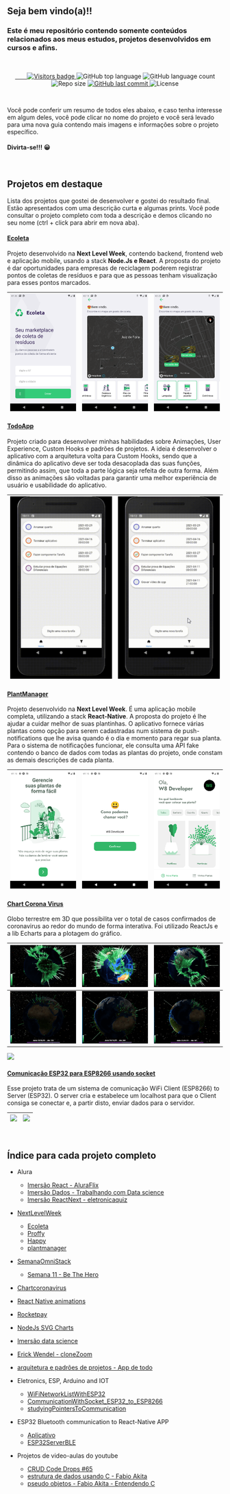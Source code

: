 ## Seja bem vindo(a)!! 

### Este é meu repositório contendo somente conteúdos relacionados aos meus estudos, projetos desenvolvidos em cursos e afins.

<br/>

<p align="center">
  <a href="https://badges.pufler.dev">
    <img src="https://badges.pufler.dev/visits/W8jonas/estudos" alt="Visitors badge" />
  </a>
  
  <img alt="GitHub top language" src="https://img.shields.io/github/languages/top/W8jonas/estudos?style=flat-square">

  <img alt="GitHub language count" src="https://img.shields.io/github/languages/count/W8jonas/estudos?style=flat-square">

  <img alt="Repo size" src="https://img.shields.io/github/repo-size/W8jonas/estudos?style=flat-square">

  <a href="https://github.com/W8jonas/estudos/commits/master">
    <img alt="GitHub last commit" src="https://img.shields.io/github/last-commit/W8jonas/estudos?style=flat-square">
  </a>

  <img alt="License" src="https://img.shields.io/github/license/W8jonas/estudos?style=flat-square">
</p>
<br/>

Você pode conferir um resumo de todos eles abaixo, e caso tenha interesse em algum deles, você pode clicar no nome do projeto e você será levado para uma nova guia contendo mais imagens e informações sobre o projeto específico.


#### Divirta-se!!! 😀

<br/>

## Projetos em destaque

Lista dos projetos que gostei de desenvolver e gostei do resultado final. Estão apresentados com uma descrição curta e algumas prints. Você pode consultar o projeto completo com toda a descrição e demos clicando no seu nome (ctrl + click para abrir em nova aba).

#### [Ecoleta](https://github.com/W8jonas/estudos/tree/master/nextLevelWeek/Ecoleta)

Projeto desenvolvido na **Next Level Week**, contendo backend, frontend web e aplicação mobile, usando a stack **Node.Js e React**. A proposta do projeto é dar oportunidades para empresas de reciclagem poderem registrar pontos de coletas de resíduos e para que as pessoas tenham visualização para esses pontos marcados.

![](nextLevelWeek/Ecoleta/screenshots/Screenshot_1.png)  |  ![](nextLevelWeek/Ecoleta/screenshots/Screenshot_2.png) |  ![](nextLevelWeek/Ecoleta/screenshots/Screenshot_3.png)  | 
:---------------:|:----------------:|:-----------------:|

#### [TodoApp](https://github.com/W8jonas/estudos/tree/master/arquitetura_e_padroes_de_projetos/todoApp)

Projeto criado para desenvolver minhas habilidades sobre Animações, User Experience, Custom Hooks e padrões de projetos. A ideia é desenvolver o aplicativo com a arquitetura volta para Custom Hooks, sendo que a dinâmica do aplicativo deve ser toda desacoplada das suas funções, permitindo assim, que toda a parte lógica seja refeita de outra forma. 
Além disso as animações são voltadas para garantir uma melhor experiência de usuário e usabilidade do aplicativo.

![](arquitetura_e_padroes_de_projetos/todoApp/fotos_do_projeto/gif1.gif)  |  ![](arquitetura_e_padroes_de_projetos/todoApp/fotos_do_projeto/gif2.gif) |
:---------------:|:----------------:|

#### [PlantManager](https://github.com/W8jonas/estudos/tree/master/nextLevelWeek/plantmanager)

Projeto desenvolvido na **Next Level Week**. É uma aplicação mobile completa, utilizando a stack **React-Native**. A proposta do projeto é lhe ajudar a cuidar melhor de suas plantinhas. O aplicativo fornece várias plantas como opção para serem cadastradas num sistema de push-notifications que lhe avisa quando é o dia e momento para regar sua planta. Para o sistema de notificações funcionar, ele consulta uma API fake contendo o banco de dados com todas as plantas do projeto, onde constam as demais descrições de cada planta.  

![](nextLevelWeek/plantmanager/fotos_do_projeto/Screenshot_1.png)  |  ![](nextLevelWeek/plantmanager/fotos_do_projeto/Screenshot_2.png) |  ![](nextLevelWeek/plantmanager/fotos_do_projeto/Screenshot_3.png)  | 
:---------------:|:----------------:|:-----------------:|


#### [Chart Corona Virus](https://github.com/W8jonas/estudos/tree/master/chartcoronavirus/web)

Globo terrestre em 3D que possibilita ver o total de casos confirmados de coronavirus ao redor do mundo de forma interativa. Foi utilizado ReactJs e a lib Echarts para a plotagem do gráfico.

![](chartcoronavirus/web/screenshots/Screenshot_1.png)  |  ![](chartcoronavirus/web/screenshots/Screenshot_2.png) |  ![](chartcoronavirus/web/screenshots/Screenshot_3.png)  | 
:---------------:|:----------------:|:-----------------:|
![](chartcoronavirus/web/screenshots/Screenshot_6.png)  |  ![](chartcoronavirus/web/screenshots/Screenshot_7.png) |  ![](chartcoronavirus/web/screenshots/Screenshot_8.png)  | 

![](chartcoronavirus/web/screenshots/gif.gif)

#### [Comunicação ESP32 para ESP8266 usando socket](https://github.com/W8jonas/estudos/tree/master/Eletronics%2C%20ESP%2C%20Arduino%20and%20IOT/ComunicationWithSocket_ESP32_to_ESP8266)

Esse projeto trata de um sistema de comunicação WiFi Client (ESP8266) to Server (ESP32). O server cria e estabelece um localhost para que o Client consiga se conectar e, a partir disto, enviar dados para o servidor.

![](Eletronics%2C%20ESP%2C%20Arduino%20and%20IOT/ComunicationWithSocket_ESP32_to_ESP8266/demo/Demo.gif)  |  ![](Eletronics%2C%20ESP%2C%20Arduino%20and%20IOT/ComunicationWithSocket_ESP32_to_ESP8266/demo/wifiCommunicationWithSocket_ESP32_to_ESP8266.gif) | 
:---------------:|:----------------:|


<br/>



## Índice para cada projeto completo

 - Alura
    - [Imersão React - AluraFlix](https://github.com/W8jonas/estudos/tree/master/Alura/imersaoReact/aluraflix)
    - [Imersão Dados - Trabalhando com Data science](https://github.com/W8jonas/estudos/tree/master/Alura/imersaoDados02)
    - [Imersão ReactNext - eletronicaquiz](https://github.com/W8jonas/estudos/tree/master/Alura/imersaoReactNextJs/eletronicaquiz)

 - [NextLevelWeek](https://github.com/W8jonas/estudos/tree/master/nextLevelWeek)
    - [Ecoleta](https://github.com/W8jonas/estudos/tree/master/nextLevelWeek/Ecoleta)
    - [Proffy](https://github.com/W8jonas/estudos/tree/master/nextLevelWeek/Proffy)
    - [Happy](https://github.com/W8jonas/estudos/tree/master/nextLevelWeek/Happy)
    - [plantmanager](https://github.com/W8jonas/estudos/tree/master/nextLevelWeek/plantmanager)

 - [SemanaOmniStack](https://github.com/W8jonas/estudos/tree/master/semanaOmniStack)
    - [Semana 11 - Be The Hero](https://github.com/W8jonas/estudos/tree/master/semanaOmniStack/semana11)

 - [Chartcoronavirus](https://github.com/W8jonas/estudos/tree/master/chartcoronavirus/web)

 - [React Native animations](https://github.com/W8jonas/estudos/tree/master/react-native-animations/animatedComponents)

 - [Rocketpay](https://github.com/W8jonas/estudos/tree/master/rocketpay)

 - [NodeJs SVG Charts](https://github.com/W8jonas/estudos/tree/master/nodeJsCharts)

 - [Imersão data science](https://github.com/W8jonas/estudos/tree/master/dataScience)

 - [Erick Wendel - cloneZoom](https://github.com/W8jonas/estudos/tree/master/Erick%20Wendel/cloneZoom)

 - [arquitetura e padrões de projetos - App de todo](https://github.com/W8jonas/estudos/tree/master/arquitetura_e_padroes_de_projetos/todoApp)

 - Eletronics, ESP, Arduino and IOT
    - [WiFiNetworkListWithESP32](https://github.com/W8jonas/estudos/tree/master/Eletronics%2C%20ESP%2C%20Arduino%20and%20IOT/WiFiNetworkListWithESP32)
    - [CommunicationWithSocket_ESP32_to_ESP8266](https://github.com/W8jonas/estudos/tree/master/Eletronics%2C%20ESP%2C%20Arduino%20and%20IOT/ComunicationWithSocket_ESP32_to_ESP8266)
    - [studyingPointersToCommunication](https://github.com/W8jonas/estudos/tree/master/Eletronics%2C%20ESP%2C%20Arduino%20and%20IOT/studyingPointersToCommunication)

 - ESP32 Bluetooth communication to React-Native APP
    - [Aplicativo](https://github.com/W8jonas/estudos/tree/master/ESP32BLE_to_RN_APP/mobile)
    - [ESP32ServerBLE](https://github.com/W8jonas/estudos/tree/master/ESP32BLE_to_RN_APP/ESP32ServerBLE)

 - Projetos de video-aulas do youtube
    - [CRUD Code Drops #65](https://github.com/W8jonas/estudos/tree/master/youtube/CRUD%20code%20drops%20%2365)
    - [estrutura de dados usando C - Fabio Akita](https://github.com/W8jonas/estudos/tree/master/youtube/estrutura%20de%20dados%20usando%20C%20-%20Fabio%20Akita)
    - [pseudo objetos - Fabio Akita - Entendendo C](https://github.com/W8jonas/estudos/tree/master/youtube/pseudo%20objetos%20-%20Fabio%20Akita%20-%20Entendendo%20C)
